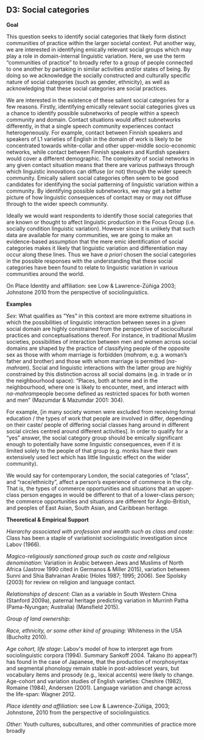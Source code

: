 
## D3: Social categories

**Goal**

This question seeks to identify social categories that likely form distinct communities of practice within the larger societal context. Put another way, we are interested in identifying emically relevant social groups which may play a role in domain-internal linguistic variation. Here, we use the term “communities of practice” to broadly refer to a group of people connected to one another by partaking in similar activities and/or states of being. By doing so we acknowledge the socially constructed and culturally specific nature of social categories (such as gender, ethnicity), as well as acknowledging that these social categories are social practices.



We are interested in the existence of these salient social categories for a few reasons. Firstly, identifying emically relevant social categories gives us a chance to identify possible subnetworks of people within a speech community and domain. Contact situations would affect subnetworks differently, in that a single speech community experiences contact heterogeneously. For example, contact between Finnish speakers and speakers of L1 varieties of English in the domain of work is likely to be concentrated towards white-collar and other upper-middle socio-economic networks, while contact between Finnish speakers and Kurdish speakers would cover a different demographic. The complexity of social networks in any given contact situation means that there are various pathways through which linguistic innovations can diffuse (or not) through the wider speech community. Emically salient social categories often seem to be good candidates for identifying the social patterning of linguistic variation within a community. By identifying possible subnetworks, we may get a better picture of how linguistic consequences of contact may or may not diffuse through to the wider speech community.



Ideally we would want respondents to identify those social categories that are known or thought to affect linguistic production in the Focus Group (i.e. socially condition linguistic variation). However since it is unlikely that such data are available for many communities, we are going to make an evidence-based assumption that the mere emic identification of social categories makes it likely that linguistic variation and differentiation may occur along these lines. Thus we have *a priori* chosen the social categories in the possible responses with the understanding that these social categories have been found to relate to linguistic variation in various communities around the world.



On Place Identity and affiliation: see Low & Lawrence-Zúñiga 2003; Johnstone 2010 from the perspective of sociolinguistics.



**Examples**

*Sex*: What qualifies as “Yes” in this context are more extreme situations in which the possibilities of linguistic interaction between sexes in a given social domain are highly constrained from the perspective of sociocultural practices and conceptualisations thereof. For instance, in traditional Muslim societies, possibilities of interaction between men and women across social domains are shaped by the practice of classifying people of the opposite sex as those with whom marriage is forbidden (*mahram*, e.g. a woman’s father and brother) and those with whom marriage is permitted (*na-mahram*). Social and linguistic interactions with the latter group are highly constrained by this distinction across all social domains (e.g. in trade or in the neighbourhood space): “Places, both at home and in the neighbourhood, where one is likely to encounter, meet, and interact with *na-mahram*people become defined as restricted spaces for both women and men” (Mazumdar & Mazumdar 2001: 304).



For example, [in many society women were excluded from receiving formal education / the types of work that people are involved in differ, depending on their caste/ people of differing social classes hang around in different social circles centred around different activities]. In order to qualify for a “yes” answer, the social category group should be emically significant enough to potentially have some linguistic consequences, even if it is limited solely to the people of that group (e.g. monks have their own extensively used lect which has little linguistic effect on the wider community).



We would say for contemporary London, the social categories of “class”, and “race/ethnicity”, affect a person’s experience of commerce in the city. That is, the types of commerce opportunities and situations that an upper-class person engages in would be different to that of a lower-class person; the commerce opportunities and situations are different for Anglo-British, and peoples of East Asian, South Asian, and Caribbean heritage.



**Theoretical & Empirical Support**

*Hierarchy associated with profession and wealth such as class and caste:* Class has been a staple of variationist sociolinguistic investigation since Labov (1966).



*Magico-religiously sanctioned group such as caste and religious denomination*: Variation in Arabic between Jews and Muslims of North Africa (Jastrow 1990 cited in Germanos & Miller 2015), variation between Sunni and Shia Bahrainan Arabic (Holes 1987; 1995; 2006). See Spolsky (2003) for review on religion and language contact.



*Relationships of descent*: Clan as a variable in South Western China (Stanford 2009a), paternal heritage predicting variation in Murrinh Patha (Pama-Nyungan; Australia) (Mansfield 2015).



*Group of land ownership:*



*Race, ethnicity, or some other kind of grouping:* Whiteness in the USA (Bucholtz 2010).



*Age cohort, life stage*: Labov's model of how to interpret age from sociolinguistic corpora (1994). Summary Sankoff 2004. Takano (to appear?) has found in the case of Japanese, that the production of morphosyntax and segmental phonology remain stable in post-adolescet years, but vocabulary items and prosody (e.g., lexical accents) were likely to change. Age-cohort and variation studies of English varieties: Cheshire (1982), Romaine (1984), Andersen (2001). Language variation and change across the life-span:  Wagner 2012.



*Place identity and affiliation:* see Low & Lawrence-Zúñiga, 2003; Johnstone, 2010 from the perspective of sociolinguistics.



*Other:* Youth cultures, subcultures, and other communities of practice more broadly
